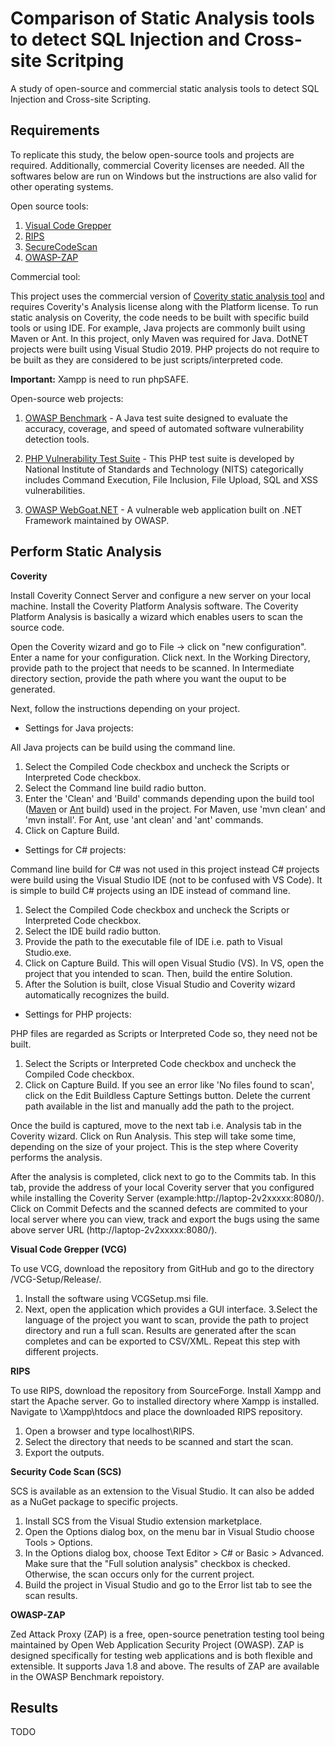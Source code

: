 # Comparison of Static Analysis tools to detect SQL Injection and Cross-site Scritping
A study of open-source and commercial static analysis tools to detect SQL Injection and Cross-site Scripting.
 
## Requirements
To replicate this study, the below open-source tools and projects are required. Additionally, commercial Coverity licenses are needed. All the softwares below are run on Windows but the instructions are also valid for other operating systems. 

Open source tools:

1. [Visual Code Grepper](https://github.com/nccgroup/VCG)
2. [RIPS](http://rips-scanner.sourceforge.net/)
3. [SecureCodeScan](https://security-code-scan.github.io/)
4. [OWASP-ZAP](https://owasp.org/www-project-zap/)

Commercial tool:

This project uses the commercial version of [Coverity static analysis tool](https://community.synopsys.com/s/getting-started-with-synopsys#GSCoverity) and requires Coverity's Analysis license along with the Platform license. To run static analysis on Coverity, the code needs to be built with specific build tools or using IDE. For example, Java projects are commonly built using Maven or Ant. In this project, only Maven was required for Java. DotNET projects were built using Visual Studio 2019. PHP projects do not require to be built as they are considered to be just scripts/interpreted code. 

**Important:** Xampp is need to run phpSAFE.

Open-source web projects:

1. [OWASP Benchmark](https://github.com/OWASP/Benchmark) - A Java test suite designed to evaluate the accuracy, coverage, and speed of automated software vulnerability detection tools. 

2. [PHP Vulnerability Test Suite](https://samate.nist.gov/SARD/testsuite.php) - This PHP test suite is developed by National Institute of Standards and Technology (NITS) categorically includes Command Execution, File Inclusion, File Upload, SQL and XSS vulnerabilities.

3. [OWASP WebGoat.NET](https://github.com/OWASP/WebGoat.NET) - A vulnerable web application built on .NET Framework maintained by OWASP.


## Perform Static Analysis

**Coverity**

Install Coverity Connect Server and configure a new server on your local machine. Install the Coverity Platform Analysis software. The Coverity Platform Analysis is basically a wizard which enables users to scan the source code.

Open the Coverity wizard and go to File -> click on "new configuration". Enter a name for your configuration. Click next. In the Working Directory, provide path to the project that needs to be scanned. In Intermediate directory section, provide the path where you want the ouput to be generated. 

Next, follow the instructions depending on your project.

* Settings for Java projects:

All Java projects can be build using the command line.
1. Select the Compiled Code checkbox and uncheck the Scripts or Interpreted Code checkbox.
2. Select the Command line build radio button.
3. Enter the 'Clean' and 'Build' commands depending upon the build tool ([Maven](https://maven.apache.org/install.html) or [Ant](https://ant.apache.org/manual/install.html) build) used in the project. For Maven, use 'mvn clean' and 'mvn install'. For Ant, use 'ant clean' and 'ant' commands.
4. Click on Capture Build.

* Settings for C# projects:

Command line build for C# was not used in this project instead C# projects were build using the Visual Studio IDE (not to be confused with VS Code). It is simple to build C# projects using an IDE instead of command line. 
1. Select the Compiled Code checkbox and uncheck the Scripts or Interpreted Code checkbox.
2. Select the IDE build radio button.
3. Provide the path to the executable file of IDE i.e. path to Visual Studio.exe.
4. Click on Capture Build. This will open Visual Studio (VS). In VS, open the project that you intended to scan. Then, build the entire Solution. 
5. After the Solution is built, close Visual Studio and Coverity wizard automatically recognizes the build. 

* Settings for PHP projects:

PHP files are regarded as Scripts or Interpreted Code so, they need not be built.
1. Select the Scripts or Interpreted Code checkbox and uncheck the Compiled Code checkbox.
2. Click on Capture Build. If you see an error like 'No files found to scan', click on the Edit Buildless Capture Settings button. Delete the current path available in the list and manually add the path to the project. 

Once the build is captured, move to the next tab i.e. Analysis tab in the Coverity wizard. Click on Run Analysis. This step will take some time, depending on the size of your project. This is the step where Coverity performs the analysis. 

After the analysis is completed, click next to go to the Commits tab. In this tab, provide the address of your local Coverity server that you configured while installing the Coverity Server (example:http://laptop-2v2xxxxx:8080/). Click on Commit Defects and the scanned defects are commited to your local server where you can view, track and export the bugs using the same above server URL (http://laptop-2v2xxxxx:8080/).
         
**Visual Code Grepper (VCG)**

To use VCG, download the repository from GitHub and go to the directory /VCG-Setup/Release/. 

1. Install the software using VCGSetup.msi file. 
2. Next, open the application which provides a GUI interface. 
3.Select the language of the project you want to scan, provide the path to project directory and run a full scan. Results are generated after the scan completes and can be exported to CSV/XML. Repeat this step with different projects. 

**RIPS**

To use RIPS, download the repository from SourceForge. Install Xampp and start the Apache server. Go to installed directory where Xampp is installed. Navigate to \Xampp\htdocs and place the downloaded RIPS repository.  

1. Open a browser and type localhost\RIPS. 
2. Select the directory that needs to be scanned and start the scan.
3. Export the outputs.

**Security Code Scan (SCS)**

SCS is available as an extension to the Visual Studio. It can also be added as a NuGet package to specific projects. 

1. Install SCS from the Visual Studio extension marketplace.
2. Open the Options dialog box, on the menu bar in Visual Studio choose Tools > Options. 
3. In the Options dialog box, choose Text Editor > C# or Basic > Advanced. Make sure that the "Full solution analysis" checkbox is checked. Otherwise, the scan occurs only for the current project.
4. Build the project in Visual Studio and go to the Error list tab to see the scan results.

**OWASP-ZAP**

Zed Attack Proxy (ZAP) is a free, open-source penetration testing tool being maintained by Open Web Application Security Project (OWASP). ZAP is designed specifically for testing web applications and is both flexible and extensible. It supports Java 1.8 and above. The results of ZAP are available in the OWASP Benchmark repoistory.


## Results
TODO
